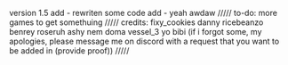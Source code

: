 version 1.5
add - rewriten some code
add - yeah
awdaw
/////
to-do:
more games to get
somethuing
/////
credits:
fixy_cookies
danny
ricebeanzo
benrey
roseruh
ashy
nem
doma
vessel_3
yo
bibi
(if i forgot some, my apologies, please message me on discord with a request that you want to be added in (provide proof))
/////